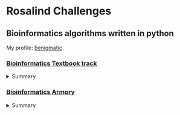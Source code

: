 # Rosalind Challenges
## Bioinformatics algorithms written in python
My profile: [benigmatic](http://rosalind.info/users/benigmatic/)
###  [Bioinformatics Textbook track](http://rosalind.info/problems/locations/) 
<details>
  <summary>Summary</summary>
  

- [x] Problem [***ba1a***](http://rosalind.info/problems/ba1a/): *Compute the Number of Times a Pattern Appears in a Text.*
   [Code](https://github.com/benigmatic/bioinformatics/blob/main/Textbook%20Path/ba1a.py) 
  
- [x] Problem [***ba1b***](http://rosalind.info/problems/ba1b/): *Find the most Frequent Words in a String.* 
   [Code](https://github.com/benigmatic/bioinformatics/blob/main/Textbook%20Path/ba1b.py) 
  
- [x] Problem [***ba1c***](http://rosalind.info/problems/ba1c/): *Find the Reverse Complement of a String.*
   [Code](https://github.com/benigmatic/bioinformatics/blob/main/Textbook%20Path/ba1c.py) 
  
- [x] Problem [***ba1d***](http://rosalind.info/problems/ba1d/):	*Find All Occurrences of a Pattern in a String.* 
  [Code](https://github.com/benigmatic/bioinformatics/blob/main/Textbook%20Path/ba1d.py) 
  
- [x] Problem [***ba1e***](http://rosalind.info/problems/ba1e/) *Find Patterns Forming Clumps in a String.*
  [Code](https://github.com/benigmatic/bioinformatics/blob/main/Textbook%20Path/ba1e.java) 
  
- [x] Problem [***ba1f***](http://rosalind.info/problems/ba1f/)	*Find a Position in a genome Minimizing the Skew.* 
   [Code](https://github.com/benigmatic/bioinformatics/blob/main/Textbook%20Path/ba1f.py)
  
 - [x] Problem [***ba1g***](http://rosalind.info/problems/ba1g/) *Compute the Hamming Distance Between Two Strings.* 
   [Code](https://github.com/benigmatic/bioinformatics/blob/main/Textbook%20Path/ba1g.py) 
 - [x] Problem [***ba1h***](http://rosalind.info/problems/ba1h/) *Find All Approximate Occurrences of a Pattern in a String.* 
   [Code](https://github.com/benigmatic/bioinformatics/blob/main/Textbook%20Path/ba1h.py)
  - [x] Problem [***ba1i***](http://rosalind.info/problems/ba1i/)	*Find the Most Frequent Words with Mismatches in a String.* 
   [Code](https://github.com/benigmatic/bioinformatics/blob/main/Textbook%20Path/ba1i.py) 
  - [x] Problem [***ba1j***](http://rosalind.info/problems/ba1j/) *Find Frequent Words with Mismatches and Reverse Complements.* 
    [Code](https://github.com/benigmatic/bioinformatics/blob/main/Textbook%20Path/ba1j.py) 
  - [x] Problem [***ba1k***](http://rosalind.info/problems/ba1k/)		*Generate the Frequency Array of a String.* 
   [Code](https://github.com/benigmatic/bioinformatics/blob/main/Textbook%20Path/ba1k.py)
  - [x] Problem [***ba1l***](http://rosalind.info/problems/ba1l/)	*Implement PatternToNumber.*
   [Code](https://github.com/benigmatic/bioinformatics/blob/main/Textbook%20Path/ba1l.py)
  - [x] Problem [***ba1m***](http://rosalind.info/problems/ba1m/)	*Implement NumberToPattern.* 
  [Code](https://github.com/benigmatic/bioinformatics/blob/main/Textbook%20Path/ba1m.py) 
  - [x] Problem [***ba1n***](http://rosalind.info/problems/ba1n/)	*Generate the d-Neighborhood of a String.* 
    [Code](https://github.com/benigmatic/bioinformatics/blob/main/Textbook%20Path/ba1n.py)
 
   - [x] Problem [***ba2a***](http://rosalind.info/problems/ba2a/)	*ImplementMotif Enumeration* 
    [Code](https://github.com/benigmatic/bioinformatics/blob/main/Textbook%20Path/ba2a.py)
   - [x] Problem [***ba2b***](http://rosalind.info/problems/ba2b/)	*Find a Median String* 
    [Code](https://github.com/benigmatic/bioinformatics/blob/main/Textbook%20Path/ba2b.py)
   - [x] Problem [***ba2c***](http://rosalind.info/problems/ba2c/)	*Find a Profile-most Probable k-mer in a String* 
    [Code](https://github.com/benigmatic/bioinformatics/blob/main/Textbook%20Path/ba2c.py)
   - [x] Problem [***ba2d***](http://rosalind.info/problems/ba2d/)	*Greedy Motif Search* 
  [Code](https://github.com/benigmatic/bioinformatics/blob/main/Textbook%20Path/ba2d.py)
  - [x] Problem [***ba2f***](http://rosalind.info/problems/ba2f/)	*RandomizedMotifSearch* 
  [Code](https://github.com/benigmatic/bioinformatics/blob/main/Textbook%20Path/ba2f.py)
  - [x] Problem [***ba2g***](http://rosalind.info/problems/ba2g/)	*Implement GibbsSampler* 
    [Code](https://github.com/benigmatic/bioinformatics/blob/main/Textbook%20Path/ba2g.py)
   - [x] Problem [***ba2h***](http://rosalind.info/problems/ba2h/)	*Implement DistanceBetweenPatternAndStrings* 
    [Code](https://github.com/benigmatic/bioinformatics/blob/main/Textbook%20Path/ba2h.py)
  - [x] Problem [***ba3a***](http://rosalind.info/problems/ba3a/)	*Generate the k-mer Composition of a String* 
    [Code](https://github.com/benigmatic/bioinformatics/blob/main/Textbook%20Path/ba3a.py)
  - [x] Problem [***ba3b***](http://rosalind.info/problems/ba3b/)	*Reconstruct a String From its Genome Path* 
    [Code](https://github.com/benigmatic/bioinformatics/blob/main/Textbook%20Path/ba3b.py)
   - [x] Problem [***ba3c***](http://rosalind.info/problems/ba3c/)	*Reconstruct a String From its Genome Path* 
    [Code](https://github.com/benigmatic/bioinformatics/blob/main/Textbook%20Path/ba3c.py)
   - [x] Problem [***ba3d***](http://rosalind.info/problems/ba3d/)	*Construct the De Bruijn Graph of a String* 
    [Code](https://github.com/benigmatic/bioinformatics/blob/main/Textbook%20Path/ba3d.py)
   - [x] Problem [***ba3e***](http://rosalind.info/problems/ba3e/)	*Construct the De Bruijn Graph of a Collection of k-mers* 
    [Code](https://github.com/benigmatic/bioinformatics/blob/main/Textbook%20Path/ba3e.py)
  - [x] Problem [***ba3h***](http://rosalind.info/problems/ba3h/)	*Construct the Overlap Graph of a Collection of k-mers* 
    [Code](https://github.com/benigmatic/bioinformatics/blob/main/Textbook%20Path/ba3h.py)
  - [x] Problem [***ba3i***](http://rosalind.info/problems/ba3i/)	*Find a k-Universal Circular String* 
    [Code](https://github.com/benigmatic/bioinformatics/blob/main/Textbook%20Path/ba3i.py)
  - [x] Problem [***ba4a***](http://rosalind.info/problems/ba4a/)	*Translate an RNA String into an Amino Acid String* 
    [Code](https://github.com/benigmatic/bioinformatics/blob/main/Textbook%20Path/ba4a.py)
  - [x] Problem [***ba4b***](http://rosalind.info/problems/ba4b/)	*Find Substrings of a Genome Encoding a Given Amino Acid String* 
    [Code](https://github.com/benigmatic/bioinformatics/blob/main/Textbook%20Path/ba4b.py)
  - [x] Problem [***ba4c***](http://rosalind.info/problems/ba4c/)	*Generate the Theoretical Spectrum of a Cyclic Peptide* 
    [Code](https://github.com/benigmatic/bioinformatics/blob/main/Textbook%20Path/ba4c.py)
  - [x] Problem [***ba4d***](http://rosalind.info/problems/ba4d/)	*Compute the Number of Peptides of Given Total Mass* 
    [Code](https://github.com/benigmatic/bioinformatics/blob/main/Textbook%20Path/ba4d.py)
  - [x] Problem [***ba4f***](http://rosalind.info/problems/ba4f/)	*Compute the Score of a Cyclic Peptide Against a Spectrum* 
    [Code](https://github.com/benigmatic/bioinformatics/blob/main/Textbook%20Path/ba4f.py)
  - [x] Problem [***ba4h***](http://rosalind.info/problems/ba4h/)	*Generate the Convolution of a Spectrum* 
    [Code](https://github.com/benigmatic/bioinformatics/blob/main/Textbook%20Path/ba4h.py)
  - [x] Problem [***ba4j***](http://rosalind.info/problems/ba4j/)	*Generate the Theoretical Spectrum of a Linear Peptide* 
    [Code](https://github.com/benigmatic/bioinformatics/blob/main/Textbook%20Path/ba4j.py)
  - [x] Problem [***ba4k***](http://rosalind.info/problems/ba4k/)	*Compute the Score of a Linear Peptide* 
    [Code](https://github.com/benigmatic/bioinformatics/blob/main/Textbook%20Path/ba4k.py)
  - [x] Problem [***ba4l***](http://rosalind.info/problems/ba4l/)	*Trim a Peptide Leaderboard* 
    [Code](https://github.com/benigmatic/bioinformatics/blob/main/Textbook%20Path/ba4l.py)
  - [x] Problem [***ba5a***](http://rosalind.info/problems/ba5a/)	*Find the Minimum Number of Coins Needed to Make Change* 
    [Code](https://github.com/benigmatic/bioinformatics/blob/main/Textbook%20Path/ba5a.py)
  - [x] Problem [***ba5b***](http://rosalind.info/problems/ba5b/)	*Length of a Longest Path in the Manhattan Tourist Problem* 
    [Code](https://github.com/benigmatic/bioinformatics/blob/main/Textbook%20Path/ba5b.py)
  - [x] Problem [***ba5f***](http://rosalind.info/problems/ba5f/)	*Find a Highest-Scoring Local Alignment of Two Strings* 
    [Code](https://github.com/benigmatic/bioinformatics/blob/main/Textbook%20Path/ba5f.py)
  - [x] Problem [***ba9b***](http://rosalind.info/problems/ba9b/)	*Implement TrieMatching* 
    [Code](https://github.com/benigmatic/bioinformatics/blob/main/Textbook%20Path/ba9b.py)
  - [x] Problem [***ba10a***](http://rosalind.info/problems/ba10a/)	*Probability of a Hidden Path Problem.* 
    [Code](https://github.com/benigmatic/bioinformatics/blob/main/Textbook%20Path/ba10a.py)  
 
</details>

### [Bioinformatics Armory](https://rosalind.info/problems/tree-view/?location=bioinformatics-armory) 
<details>
  <summary>Summary</summary>
  
  - [x] Problem [***1***](https://rosalind.info/problems/ini/)	*Introduction to the Bioinformatics Armory* 
 [Code](https://github.com/benigmatic/bioinformatics/blob/main/Bioinformatics%20Armory/ini.py)  
 - [x] Problem [***2***](https://rosalind.info/problems/gbk/)	*GenBank Introduction* 
 [Code](https://github.com/benigmatic/bioinformatics/blob/main/Bioinformatics%20Armory/gbk.py) 
- [x] Problem [***6***](https://rosalind.info/problems/tsfq/)	*FASTQ format introduction* 
 [Code](https://github.com/benigmatic/bioinformatics/blob/main/Bioinformatics%20Armory/tsfq.py) 
- [x] Problem [***7***](https://rosalind.info/problems/phre/)	*Read Quality Distribution* 
 [Code](https://github.com/benigmatic/bioinformatics/blob/main/Bioinformatics%20Armory/phre.py) 
- [x] Problem [***8***](https://rosalind.info/problems/bphr/)	*Base Quality Distribution* 
 [Code](https://github.com/benigmatic/bioinformatics/blob/main/Bioinformatics%20Armory/bphr.py)
- [x] Problem [***9***](https://rosalind.info/problems/bfil/)	*Base Filtration by Quality* 
 [Code](https://github.com/benigmatic/bioinformatics/blob/main/Bioinformatics%20Armory/bfil.py)
- [x] Problem [***11***](https://rosalind.info/problems/ptra/)	*Protein Translation* 
 [Code](https://github.com/benigmatic/bioinformatics/blob/main/Bioinformatics%20Armory/ptra.py)
- [x] Problem [***12***](https://rosalind.info/problems/rvco/)	*Complementing a Strand of DNA* 
 [Code](https://github.com/benigmatic/bioinformatics/blob/main/Bioinformatics%20Armory/rvco.py)
</details>
